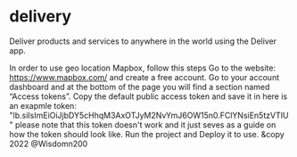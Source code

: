 # delivery
Deliver products and services to anywhere in the world using the Deliver app.

In order to use geo location Mapbox, follow this steps
Go to the website: https://www.mapbox.com/ and create a free account.
Go to your account dashboard and at the bottom of the page you will find a section named “Access tokens”.
Copy the default public access token and save it in <PUBLIC API>
here is an exapmle token: "lb.siIsImEiOiJjbDY5cHhqM3AxOTJyM2NvYmJ6OW15n0.FClYNsiEn5tzVTIU"
please note that this token doesn't work and it just seves as a guide on how the token should look like.
Run the project and Deploy it to use.
&copy 2022 @Wisdomn200
